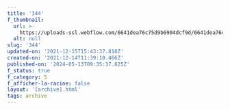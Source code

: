 ```yaml
---
title: '344'
f_thumbnail:
  url: >-
    https://uploads-ssl.webflow.com/6641dea76c75d9b6904dcf9d/6641dea76c75d9b6904dd2f8_344.jpg
  alt: null
slug: '344'
updated-on: '2021-12-15T15:43:37.818Z'
created-on: '2021-12-14T11:39:10.466Z'
published-on: '2024-05-13T09:35:37.825Z'
f_status: true
f_category: S
f_afficher-la-racine: false
layout: '[archive].html'
tags: archive
---
```



